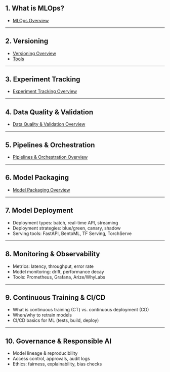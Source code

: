 ## **1. What is MLOps?**
- [MLOps Overview](https://github.com/yangshiteng/Data-Science-Learning-Path/blob/main/mlops/what_is_mlops.md)

---

## **2. Versioning**
- [Versioning Overview](https://github.com/yangshiteng/Data-Science-Learning-Path/blob/main/mlops/versioning.md)
- [Tools](https://github.com/yangshiteng/Data-Science-Learning-Path/blob/main/mlops/versioning_tools.md)

---

## **3. Experiment Tracking**
- [Experiment Tracking Overview](https://github.com/yangshiteng/Data-Science-Learning-Path/blob/main/mlops/experiment_tracking_overview.md)

---

## **4. Data Quality & Validation**
- [Data Quality & Validation Overview](https://github.com/yangshiteng/Data-Science-Learning-Path/blob/main/mlops/data_quality_validation_overview.md)

---

## **5. Pipelines & Orchestration**
- [Piplelines & Orchestration Overview](https://github.com/yangshiteng/Data-Science-Learning-Path/blob/main/mlops/pipeline_overview.md)

---

## **6. Model Packaging**
- [Model Packaging Overview](https://github.com/yangshiteng/Data-Science-Learning-Path/blob/main/mlops/model_package_overview.md)

---

## **7. Model Deployment**

* Deployment types: batch, real-time API, streaming
* Deployment strategies: blue/green, canary, shadow
* Serving tools: FastAPI, BentoML, TF Serving, TorchServe

---

## **8. Monitoring & Observability**

* Metrics: latency, throughput, error rate
* Model monitoring: drift, performance decay
* Tools: Prometheus, Grafana, Arize/WhyLabs

---

## **9. Continuous Training & CI/CD**

* What is continuous training (CT) vs. continuous deployment (CD)
* When/why to retrain models
* CI/CD basics for ML (tests, build, deploy)

---

## **10. Governance & Responsible AI**

* Model lineage & reproducibility
* Access control, approvals, audit logs
* Ethics: fairness, explainability, bias checks
